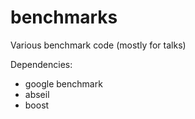 # benchmarks
Various benchmark code (mostly for talks)

Dependencies:
- google benchmark
- abseil
- boost